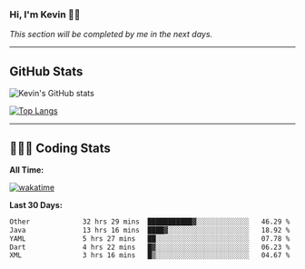 ### Hi, I'm Kevin 👋🏻

_This section will be completed by me in the next days._


--- 
## GitHub Stats
![Kevin's GitHub stats](https://github-readme-stats.vercel.app/api?username=kevin-kraus&show_icons=true&theme=dark)

[![Top Langs](https://github-readme-stats.vercel.app/api/top-langs/?username=kevin-kraus&layout=compact&theme=dark)]()

---
## 🧑🏻‍💻 Coding Stats

**All Time:**

[![wakatime](https://wakatime.com/badge/user/2ee1869b-72a2-4c21-b5f7-e95432f5a1cf.svg?style=flat)](https://wakatime.com/@2ee1869b-72a2-4c21-b5f7-e95432f5a1cf)

**Last 30 Days:**

<!--START_SECTION:waka-->

```txt
Other             32 hrs 29 mins  ███████████▓░░░░░░░░░░░░░   46.29 %
Java              13 hrs 16 mins  ████▓░░░░░░░░░░░░░░░░░░░░   18.92 %
YAML              5 hrs 27 mins   ██░░░░░░░░░░░░░░░░░░░░░░░   07.78 %
Dart              4 hrs 22 mins   █▓░░░░░░░░░░░░░░░░░░░░░░░   06.23 %
XML               3 hrs 16 mins   █▒░░░░░░░░░░░░░░░░░░░░░░░   04.67 %
```

<!--END_SECTION:waka-->
